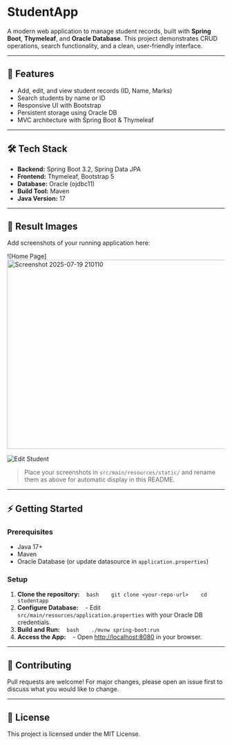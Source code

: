 # StudentApp

A modern web application to manage student records, built with **Spring Boot**, **Thymeleaf**, and **Oracle Database**. This project demonstrates CRUD operations, search functionality, and a clean, user-friendly interface.

---

## 🚀 Features
- Add, edit, and view student records (ID, Name, Marks)
- Search students by name or ID
- Responsive UI with Bootstrap
- Persistent storage using Oracle DB
- MVC architecture with Spring Boot & Thymeleaf

---

## 🛠️ Tech Stack
- **Backend:** Spring Boot 3.2, Spring Data JPA
- **Frontend:** Thymeleaf, Bootstrap 5
- **Database:** Oracle (ojdbc11)
- **Build Tool:** Maven
- **Java Version:** 17

---

## 📸 Result Images
Add screenshots of your running application here:

![Home Page]
<img width="1040" height="439" alt="Screenshot 2025-07-19 210110" src="https://github.com/user-attachments/assets/87431a92-cc5d-4a13-b995-f4001b06b910" />

![Edit Student](src/main/resources/static/result_edit.png)

> Place your screenshots in `src/main/resources/static/` and rename them as above for automatic display in this README.

---

## ⚡ Getting Started

### Prerequisites
- Java 17+
- Maven
- Oracle Database (or update datasource in `application.properties`)

### Setup
1. **Clone the repository:**
   ```bash
   git clone <your-repo-url>
   cd studentapp
   ```
2. **Configure Database:**
   - Edit `src/main/resources/application.properties` with your Oracle DB credentials.
3. **Build and Run:**
   ```bash
   ./mvnw spring-boot:run
   ```
4. **Access the App:**
   - Open [http://localhost:8080](http://localhost:8080) in your browser.

---

## 🤝 Contributing
Pull requests are welcome! For major changes, please open an issue first to discuss what you would like to change.

---

## 📄 License
This project is licensed under the MIT License. 
